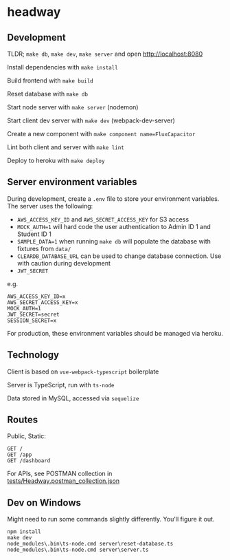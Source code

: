 # headway

## Development

TLDR; `make db`, `make dev`, `make server` and open [http://localhost:8080](http://localhost:8080)

Install dependencies with `make install`

Build frontend with `make build`

Reset database with `make db`

Start node server with `make server` (nodemon)

Start client dev server with `make dev` (webpack-dev-server)

Create a new component with `make component name=FluxCapacitor`

Lint both client and server with `make lint`

Deploy to heroku with `make deploy`


## Server environment variables

During development, create a `.env` file to store your environment variables. The server uses the following:

- `AWS_ACCESS_KEY_ID` and `AWS_SECRET_ACCESS_KEY` for S3 access
- `MOCK_AUTH=1` will hard code the user authentication to Admin ID 1 and Student ID 1
- `SAMPLE_DATA=1` when running `make db` will populate the database with fixtures from `data/`
- `CLEARDB_DATABASE_URL` can be used to change database connection. Use with caution during development
- `JWT_SECRET`

e.g.

```
AWS_ACCESS_KEY_ID=x
AWS_SECRET_ACCESS_KEY=x
MOCK_AUTH=1
JWT_SECRET=secret
SESSION_SECRET=x
```

For production, these environment variables should be managed via heroku.


## Technology

Client is based on `vue-webpack-typescript` boilerplate

Server is TypeScript, run with `ts-node`

Data stored in MySQL, accessed via `sequelize`


## Routes

Public, Static:

```
GET /
GET /app
GET /dashboard
```

For APIs, see POSTMAN collection in [tests/Headway.postman_collection.json](tests/Headway.postman_collection.json)

## Dev on Windows

Might need to run some commands slightly differently. You'll figure it out.

```
npm install
make dev
node_modules\.bin\ts-node.cmd server\reset-database.ts
node_modules\.bin\ts-node.cmd server\server.ts
```
